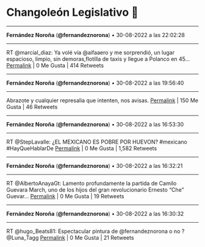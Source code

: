 # Changoleón Legislativo 🙈
*****
**Fernández Noroña** (**@fernandeznorona**) • 30-08-2022 a las 22:02:28
*****
RT @marcial_diaz: Ya volé vía @aifaaero y me sorprendió, un lugar espacioso, limpio, sin demoras,flotilla de taxis y llegue a Polanco en 45…
[Permalink](https://twitter.com/fernandeznorona/status/1564856123269816321) | 0 Me Gusta | 414 Retweets
*****
**Fernández Noroña** (**@fernandeznorona**) • 30-08-2022 a las 19:56:40
*****
Abrazote y cualquier represalia que intenten, nos avisas.
[Permalink](https://twitter.com/fernandeznorona/status/1564824466370297858) | 150 Me Gusta | 46 Retweets
*****
**Fernández Noroña** (**@fernandeznorona**) • 30-08-2022 a las 16:53:30
*****
RT @StepLavalle: ¿EL MEXICANO ES POBRE POR HUEVON? #mexicano #HayQueHablarDe
[Permalink](https://twitter.com/fernandeznorona/status/1564778373070684163) | 0 Me Gusta | 1,582 Retweets
*****
**Fernández Noroña** (**@fernandeznorona**) • 30-08-2022 a las 16:32:21
*****
RT @AlbertoAnayaGt: Lamento profundamente la partida de Camilo Guevara March, uno de los hijos del gran revolucionario Ernesto “Che” Guevar…
[Permalink](https://twitter.com/fernandeznorona/status/1564773046841327616) | 0 Me Gusta | 19 Retweets
*****
**Fernández Noroña** (**@fernandeznorona**) • 30-08-2022 a las 16:30:32
*****
RT @hugo_Beats81: Espectacular pintura de @fernandeznorona  o no ? @Luna_Tagg
[Permalink](https://twitter.com/fernandeznorona/status/1564772593223077888) | 0 Me Gusta | 21 Retweets